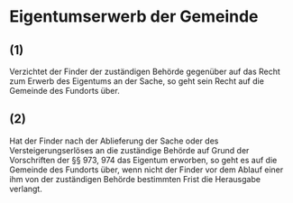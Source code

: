 # Eigentumserwerb der Gemeinde



## (1)

 Verzichtet der Finder der zuständigen Behörde gegenüber auf das Recht zum Erwerb des Eigentums an der Sache, so geht sein Recht auf die Gemeinde des Fundorts über.

## (2)

 Hat der Finder nach der Ablieferung der Sache oder des Versteigerungserlöses an die zuständige Behörde auf Grund der Vorschriften der §§ 973, 974 das Eigentum erworben, so geht es auf die Gemeinde des Fundorts über, wenn nicht der Finder vor dem Ablauf einer ihm von der zuständigen Behörde bestimmten Frist die Herausgabe verlangt. 


